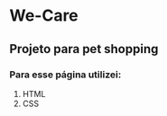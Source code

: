 <h1> We-Care</h1>
<h2>Projeto para pet shopping</h2>
<h3>Para esse página utilizei:</h3>
<ol>
  <li>HTML</li>
  <li>CSS</li>
